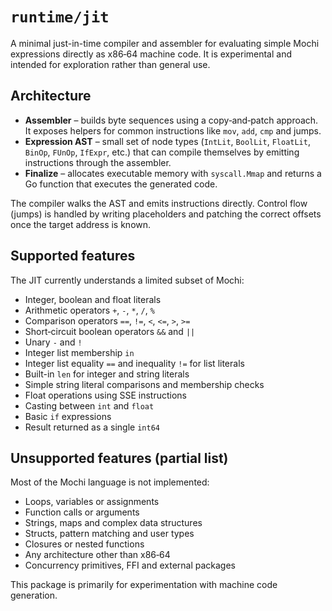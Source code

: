# `runtime/jit`

A minimal just-in-time compiler and assembler for evaluating simple Mochi
expressions directly as x86‑64 machine code.  It is experimental and intended
for exploration rather than general use.

## Architecture

* **Assembler** – builds byte sequences using a copy‑and‑patch approach.  It
  exposes helpers for common instructions like `mov`, `add`, `cmp` and jumps.
* **Expression AST** – small set of node types (`IntLit`, `BoolLit`, `FloatLit`,
  `BinOp`, `FUnOp`, `IfExpr`, etc.) that can compile themselves by emitting
  instructions through the assembler.
* **Finalize** – allocates executable memory with `syscall.Mmap` and returns a
  Go function that executes the generated code.

The compiler walks the AST and emits instructions directly.  Control flow
(jumps) is handled by writing placeholders and patching the correct offsets once
the target address is known.

## Supported features

The JIT currently understands a limited subset of Mochi:

* Integer, boolean and float literals
* Arithmetic operators `+`, `-`, `*`, `/`, `%`
* Comparison operators `==`, `!=`, `<`, `<=`, `>`, `>=`
* Short‑circuit boolean operators `&&` and `||`
* Unary `-` and `!`
* Integer list membership `in`
* Integer list equality `==` and inequality `!=` for list literals
* Built-in `len` for integer and string literals
* Simple string literal comparisons and membership checks
* Float operations using SSE instructions
* Casting between `int` and `float`
* Basic `if` expressions
* Result returned as a single `int64`

## Unsupported features (partial list)

Most of the Mochi language is not implemented:

* Loops, variables or assignments
* Function calls or arguments
* Strings, maps and complex data structures
* Structs, pattern matching and user types
* Closures or nested functions
* Any architecture other than x86‑64
* Concurrency primitives, FFI and external packages

This package is primarily for experimentation with machine code generation.
